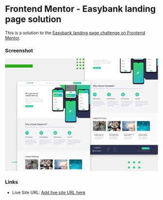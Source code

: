 # Frontend Mentor - Easybank landing page solution

This is a solution to the [Easybank landing page challenge on Frontend Mentor](https://www.frontendmentor.io/challenges/easybank-landing-page-WaUhkoDN).


### Screenshot

![](./screenshot.jpg)



### Links

- Live Site URL: [Add live site URL here](https://your-live-site-url.com)